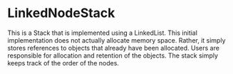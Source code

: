 # LinkedNodeStack
This is a Stack that is implemented using a LinkedList.
This initial implementation does not actually allocate memory space. Rather, it simply stores references to objects that already have been allocated.
Users are responsible for allocation and retention of the objects. The stack simply keeps track of the order of the nodes.
